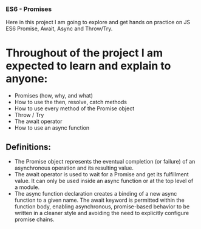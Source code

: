 ### ES6 - Promises

Here in this project I am going to explore and get hands on practice on JS ES6 Promise, Await, Async and Throw/Try.

# Throughout of the project I am expected to learn and explain to anyone:

<ul>
<li>Promises (how, why, and what)</li>
<li>How to use the then, resolve, catch methods</li>
<li>How to use every method of the Promise object</li>
<li>Throw / Try</li>
<li>The await operator</li>
<li>How to use an async function</li>
</ul>

## Definitions:

<ul>
<li>The Promise object represents the eventual completion (or failure) of an asynchronous operation and its resulting value.</li>

<li>The await operator is used to wait for a Promise and get its fulfillment value. It can only be used inside an async function or at the top level of a module.</li>

<li>The async function declaration creates a binding of a new async function to a given name. The await keyword is permitted within the function body, enabling asynchronous, promise-based behavior to be written in a cleaner style and avoiding the need to explicitly configure promise chains.</li>
</ul>
